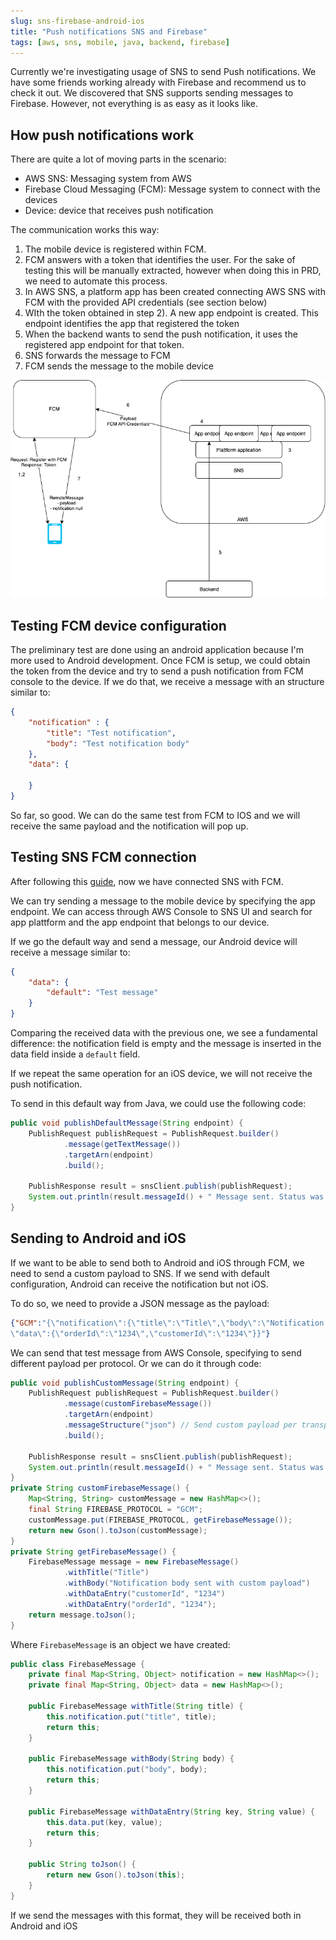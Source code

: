 ```yaml
---
slug: sns-firebase-android-ios
title: "Push notifications SNS and Firebase"
tags: [aws, sns, mobile, java, backend, firebase]
---
```


Currently we're investigating usage of SNS to send Push notifications. We have some friends working already with Firebase and recommend us to check it out. We discovered that SNS supports sending messages to Firebase. However, not everything is as easy as it looks like.

<!--truncate-->

## How push notifications work

There are quite a lot of moving parts in the scenario:

- AWS SNS: Messaging system from AWS
- Firebase Cloud Messaging (FCM): Message system to connect with the devices
- Device: device that receives push notification

The communication works this way:

1. The mobile device is registered within FCM.
2. FCM answers with a token that identifies the user. For the sake of testing
this will be manually extracted, however when doing this in PRD,
we need to automate this process.
3. In AWS SNS, a platform app has been created connecting AWS SNS with
   FCM with the provided API credentials (see section below)
4. WIth the token obtained in step 2). A new app endpoint is created.
   This endpoint identifies the app that registered the token
5. When the backend wants to send the push notification, it uses the
   registered app endpoint for that token.
6. SNS forwards the message to FCM
7. FCM sends the message to the mobile device

![Push notifications communication](pn.png "Push push notifications communication")

## Testing FCM device configuration

The preliminary test are done using an android application because I'm more used to Android development. Once FCM is setup, we could obtain the token from the device and try to send a push notification from FCM console to the device. If we do that, we receive a message with an structure similar to:

```json
{  
    "notification" : {
        "title": "Test notification",
        "body": "Test notification body"
    },
    "data": {

    }
}
```

So far, so good. We can do the same test from FCM to IOS and we will receive the same payload and the notification will pop up.

## Testing SNS FCM connection

After following this <a href="https://aws.amazon.com/es/premiumsupport/knowledge-center/create-android-push-messaging-sns/">guide</a>, now we have connected SNS with FCM.

We can try sending a message to the mobile device by specifying the app endpoint. We can access through AWS Console to SNS UI and search for app plattform and the app endpoint that belongs to our device.

If we go the default way and send a message, our Android device will receive a message similar to:

```json
{  
    "data": {
        "default": "Test message"
    }
}
```

Comparing the received data with the previous one, we see a fundamental difference: the notification field is empty and the message is inserted in the data field inside a `default` field.

If we repeat the same operation for an iOS device, we will not receive the push notification.

To send in this default way from Java, we could use the following code:

```java
public void publishDefaultMessage(String endpoint) {
    PublishRequest publishRequest = PublishRequest.builder()
            .message(getTextMessage())
            .targetArn(endpoint)
            .build();

    PublishResponse result = snsClient.publish(publishRequest);
    System.out.println(result.messageId() + " Message sent. Status was " + result.sdkHttpResponse().statusCode());
}
```

## Sending to Android and iOS

If we want to be able to send both to Android and iOS through FCM, we need to send a custom payload to SNS. If we send with default configuration, Android can receive the notification but not iOS.

To do so, we need to provide a JSON message as the payload:

```json
{"GCM":"{\"notification\":{\"title\":\"Title\",\"body\":\"Notification body sent with custom payload\"},
\"data\":{\"orderId\":\"1234\",\"customerId\":\"1234\"}}"}
```

We can send that test message from AWS Console, specifying to send different payload per protocol. Or we can do it through code:

```java
public void publishCustomMessage(String endpoint) {
    PublishRequest publishRequest = PublishRequest.builder()
            .message(customFirebaseMessage())
            .targetArn(endpoint)
            .messageStructure("json") // Send custom payload per transport type
            .build();

    PublishResponse result = snsClient.publish(publishRequest);
    System.out.println(result.messageId() + " Message sent. Status was " + result.sdkHttpResponse().statusCode());
}
private String customFirebaseMessage() {
    Map<String, String> customMessage = new HashMap<>();
    final String FIREBASE_PROTOCOL = "GCM";
    customMessage.put(FIREBASE_PROTOCOL, getFirebaseMessage());
    return new Gson().toJson(customMessage);
}
private String getFirebaseMessage() {
    FirebaseMessage message = new FirebaseMessage()
            .withTitle("Title")
            .withBody("Notification body sent with custom payload")
            .withDataEntry("customerId", "1234")
            .withDataEntry("orderId", "1234");
    return message.toJson();
}
```

Where `FirebaseMessage` is an object we have created:

```java
public class FirebaseMessage {
    private final Map<String, Object> notification = new HashMap<>();
    private final Map<String, Object> data = new HashMap<>();

    public FirebaseMessage withTitle(String title) {
        this.notification.put("title", title);
        return this;
    }

    public FirebaseMessage withBody(String body) {
        this.notification.put("body", body);
        return this;
    }

    public FirebaseMessage withDataEntry(String key, String value) {
        this.data.put(key, value);
        return this;
    }

    public String toJson() {
        return new Gson().toJson(this);
    }
}
```

If we send the messages with this format, they will be received both in Android and iOS